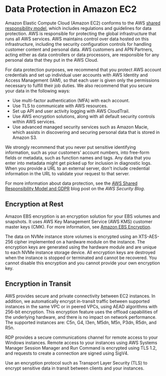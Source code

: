 # Data Protection in Amazon EC2<a name="data-protection"></a>

Amazon Elastic Compute Cloud \(Amazon EC2\) conforms to the AWS [shared responsibility model](http://aws.amazon.com/compliance/shared-responsibility-model/), which includes regulations and guidelines for data protection\. AWS is responsible for protecting the global infrastructure that runs all AWS services\. AWS maintains control over data hosted on this infrastructure, including the security configuration controls for handling customer content and personal data\. AWS customers and APN Partners, acting either as data controllers or data processors, are responsible for any personal data that they put in the AWS Cloud\.

For data protection purposes, we recommend that you protect AWS account credentials and set up individual user accounts with AWS Identity and Access Management \(IAM\), so that each user is given only the permissions necessary to fulfill their job duties\. We also recommend that you secure your data in the following ways:
+ Use multi\-factor authentication \(MFA\) with each account\.
+ Use TLS to communicate with AWS resources\.
+ Set up API and user activity logging with AWS CloudTrail\.
+ Use AWS encryption solutions, along with all default security controls within AWS services\.
+ Use advanced managed security services such as Amazon Macie, which assists in discovering and securing personal data that is stored in Amazon S3\.

We strongly recommend that you never put sensitive identifying information, such as your customers' account numbers, into free\-form fields or metadata, such as function names and tags\. Any data that you enter into metadata might get picked up for inclusion in diagnostic logs\. When you provide a URL to an external server, don't include credential information in the URL to validate your request to that server\.

For more information about data protection, see the [AWS Shared Responsibility Model and GDPR](http://aws.amazon.com/blogs/security/the-aws-shared-responsibility-model-and-gdpr/) blog post on the *AWS Security Blog*\.

## Encryption at Rest<a name="encryption-rest"></a>

Amazon EBS encryption is an encryption solution for your EBS volumes and snapshots\. It uses AWS Key Management Service \(AWS KMS\) customer master keys \(CMK\)\. For more information, see [Amazon EBS Encryption](EBSEncryption.md)\.

The data on NVMe instance store volumes is encrypted using an XTS\-AES\-256 cipher implemented on a hardware module on the instance\. The encryption keys are generated using the hardware module and are unique to each NVMe instance storage device\. All encryption keys are destroyed when the instance is stopped or terminated and cannot be recovered\. You cannot disable this encryption and you cannot provide your own encryption key\.

## Encryption in Transit<a name="encryption-transit"></a>

AWS provides secure and private connectivity between EC2 instances\. In addition, we automatically encrypt in\-transit traffic between supported instances in the same VPC or in peered VPCs, using AEAD algorithms with 256\-bit encryption\. This encryption feature uses the offload capabilities of the underlying hardware, and there is no impact on network performance\. The supported instances are: C5n, G4, I3en, M5dn, M5n, P3dn, R5dn, and R5n\.

RDP provides a secure communications channel for remote access to your Windows instances\. Remote access to your instances using AWS Systems Manager Session Manager and Run Command is encrypted using TLS 1\.2, and requests to create a connection are signed using SigV4\.

Use an encryption protocol such as Transport Layer Security \(TLS\) to encrypt sensitive data in transit between clients and your instances\.